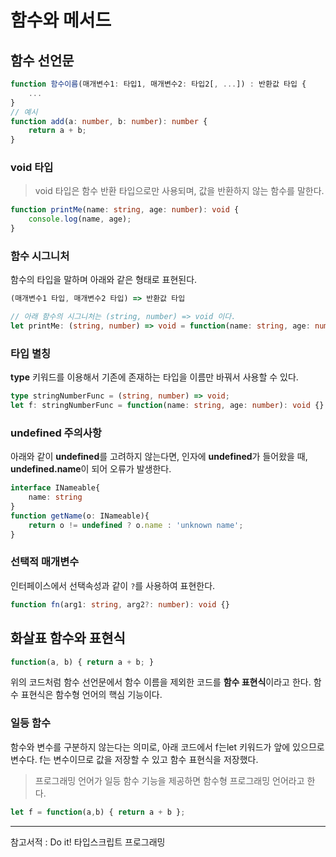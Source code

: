 # 함수와 메서드

## 함수 선언문

```typescript
function 함수이름(매개변수1: 타입1, 매개변수2: 타입2[, ...]) : 반환값 타입 {
    ...
}
// 예시
function add(a: number, b: number): number {
    return a + b;
}
```



### void 타입

> void 타입은 함수 반환 타입으로만 사용되며, 값을 반환하지 않는 함수를 말한다.

```typescript
function printMe(name: string, age: number): void {
    console.log(name, age);
}
```


### 함수 시그니처

함수의 타입을 말하며 아래와 같은 형태로 표현된다. 

```typescript
(매개변수1 타입, 매개변수2 타입) => 반환값 타입

// 아래 함수의 시그니처는 (string, number) => void 이다.
let printMe: (string, number) => void = function(name: string, age: number): void {}
```



### 타입 별칭

**type** 키워드를 이용해서 기존에 존재하는 타입을 이름만 바꿔서 사용할 수 있다.

```typescript
type stringNumberFunc = (string, number) => void;
let f: stringNumberFunc = function(name: string, age: number): void {}
```



### undefined 주의사항

아래와 같이 **undefined**를 고려하지 않는다면, 인자에 **undefined**가 들어왔을 때, **undefined.name**이 되어 오류가 발생한다.

```typescript
interface INameable{
    name: string
}
function getName(o: INameable){
    return o != undefined ? o.name : 'unknown name';
}
```



### 선택적 매개변수

인터페이스에서 선택속성과 같이 `?`를 사용하여 표현한다.

```typescript
function fn(arg1: string, arg2?: number): void {}
```



## 화살표 함수와  표현식

```typescript
function(a, b) { return a + b; }
```

위의 코드처럼 함수 선언문에서 함수 이름을 제외한 코드를 **함수 표현식**이라고 한다. 함수 표현식은 함수형 언어의 핵심 기능이다.



### 일등 함수

함수와 변수를 구분하지 않는다는 의미로, 아래 코드에서 f는let 키워드가 앞에 있으므로 변수다. f는 변수이므로 값을 저장할 수 있고 함수 표현식을 저장했다. 

> 프로그래밍 언어가 일등 함수 기능을 제공하면 함수형 프로그래밍 언어라고 한다.

```typescript
let f = function(a,b) { return a + b };
```



---

참고서적 : Do it! 타입스크립트 프로그래밍


